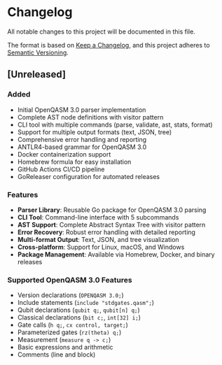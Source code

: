 # Changelog

All notable changes to this project will be documented in this file.

The format is based on [Keep a Changelog](https://keepachangelog.com/en/1.0.0/),
and this project adheres to [Semantic Versioning](https://semver.org/spec/v2.0.0.html).

## [Unreleased]

### Added
- Initial OpenQASM 3.0 parser implementation
- Complete AST node definitions with visitor pattern
- CLI tool with multiple commands (parse, validate, ast, stats, format)
- Support for multiple output formats (text, JSON, tree)
- Comprehensive error handling and reporting
- ANTLR4-based grammar for OpenQASM 3.0
- Docker containerization support
- Homebrew formula for easy installation
- GitHub Actions CI/CD pipeline
- GoReleaser configuration for automated releases

### Features
- **Parser Library**: Reusable Go package for OpenQASM 3.0 parsing
- **CLI Tool**: Command-line interface with 5 subcommands
- **AST Support**: Complete Abstract Syntax Tree with visitor pattern
- **Error Recovery**: Robust error handling with detailed reporting
- **Multi-format Output**: Text, JSON, and tree visualization
- **Cross-platform**: Support for Linux, macOS, and Windows
- **Package Management**: Available via Homebrew, Docker, and binary releases

### Supported OpenQASM 3.0 Features
- Version declarations (`OPENQASM 3.0;`)
- Include statements (`include "stdgates.qasm";`)
- Qubit declarations (`qubit q;`, `qubit[n] q;`)
- Classical declarations (`bit c;`, `int[32] i;`)
- Gate calls (`h q;`, `cx control, target;`)
- Parameterized gates (`rz(theta) q;`)
- Measurement (`measure q -> c;`)
- Basic expressions and arithmetic
- Comments (line and block)